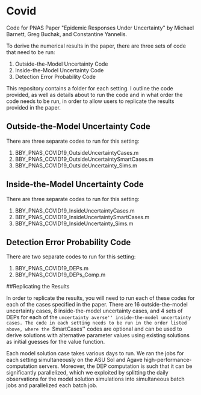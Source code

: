 # Covid
Code for PNAS Paper "Epidemic Responses Under Uncertainty" by Michael Barnett, Greg Buchak, and Constantine Yannelis.

To derive the numerical results in the paper, there are three sets of code that need to be run:
1. Outside-the-Model Uncertainty Code
2. Inside-the-Model Uncertainty Code
3. Detection Error Probability Code

This repository contains a folder for each setting. I outline the code provided, as well as details about to run the code and in what order the code needs to be run, in order to allow users to replicate the results provided in the paper.

## Outside-the-Model Uncertainty Code
There are three separate codes to run for this setting:
1. BBY_PNAS_COVID19_OutsideUncertaintyCases.m
2. BBY_PNAS_COVID19_OutsideUncertaintySmartCases.m
3. BBY_PNAS_COVID19_OutsideUncertainty_Sims.m

## Inside-the-Model Uncertainty Code
There are three separate codes to run for this setting:
1. BBY_PNAS_COVID19_InsideUncertaintyCases.m
2. BBY_PNAS_COVID19_InsideUncertaintySmartCases.m
3. BBY_PNAS_COVID19_InsideUncertainty_Sims.m

## Detection Error Probability Code
There are two separate codes to run for this setting:
1. BBY_PNAS_COVID19_DEPs.m
2. BBY_PNAS_COVID19_DEPs_Comp.m

##Replicating the Results

In order to replicate the results, you will need to run each of these codes for each of the cases specified in the paper. There are 16 outside-the-model uncertainty cases, 8 inside-the-model uncertainty cases, and 4 sets of DEPs for each of the ``uncertainty averse'' inside-the-model uncertainty cases. The code in each setting needs to be run in the order listed above, where the ``SmartCases'' codes are optional and can be used to derive solutions with alternative parameter values using existing solutions as initial guesses for the value function.

Each model solution case takes various days to run. We ran the jobs for each setting simultaneously on the ASU Sol and Agave high-performance-computation servers. Moreover, the DEP computation is such that it can be significantly parallelized, which we exploited by splitting the daily observations for the model solution simulations into simultaneous batch jobs and parallelized each batch job.
